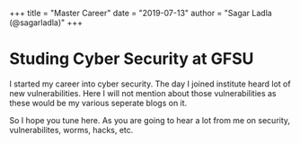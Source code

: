 +++
title = "Master Career"
date = "2019-07-13"
author = "Sagar Ladla (@sagarladla)"
+++
# Studing Cyber Security at GFSU
I started my career into cyber security. The day I joined institute heard lot of new vulnerabilities. Here I will not mention about those
vulnerabilities as these would be my various seperate blogs on it.

So I hope you tune here. As you are going to hear a lot from me on security, vulnerabilites, worms, hacks, etc.
